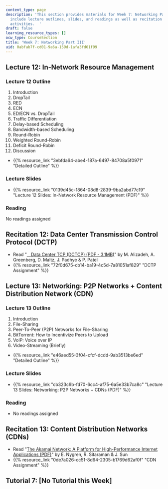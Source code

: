 ```yaml
---
content_type: page
description: 'This section provides materials for Week 7: Networking Part III. Materials
  include lecture outlines, slides, and readings as well as recitation and assignment
  activities.  '
draft: false
learning_resource_types: []
ocw_type: CourseSection
title: 'Week 7: Networking Part III'
uid: 0abfab7f-cd01-9a6a-159d-1afa3fd61f99
---
```

## Lecture 12: In-Network Resource Management

### Lecture 12 Outline

1. Introduction
2. DropTail
3. RED
4. ECN
5. ED/ECN vs. DropTail
6. Traffic Differentiation
7. Delay-based Scheduling
8. Bandwidth-based Scheduling
9. Round-Robin
10. Weighted Round-Robin
11. Deficit Round-Robin
12. Discussion

- {{% resource_link "3ebfda64-abe4-187a-6497-84708a5f0971" "Detailed Outline" %}}

### Lecture Slides

- {{% resource_link "0139d45c-1864-08d8-2839-9ba2abd77c19" "Lecture 12 Slides: In-Network Resource Management (PDF)" %}}

### Reading

No readings assigned

## Recitation 12: Data Center Transmission Control Protocol (DCTP)

- Read "\_\_[Data Center TCP (DCTCP) (PDF - 3.1MB)](https://people.csail.mit.edu/alizadeh/papers/dctcp-sigcomm10.pdf)" by M. Alizadeh, A. Greenberg, D. Maltz, J. Padhye & P. Patel
- {{% resource_link "72f0d675-cb14-ba19-4c5d-7a81051af829" "DCTP Assignment" %}}

## Lecture 13: Networking: P2P Networks + Content Distribution Network (CDN)

### Lecture 13 Outline

1. Introduction
2. File-Sharing
3. Peer-To-Peer (P2P) Networks for File-Sharing
4. BitTorrent: How to Incentivize Peers to Upload
5. VoIP: Voice over IP
6. Video-Streaming (Briefly)

- {{% resource_link "e46aed55-3f04-cfcf-dcdd-9ab3513be6ed" "Detailed Outline" %}}

### Lecture Slides

- {{% resource_link "cb323c9b-fd70-6cc4-af75-6a5e33b7ca8c" "Lecture 13 Slides: Networking: P2P Networks + CDNs (PDF)" %}}

### Reading

- No readings assigned

## Recitation 13: Content Distribution Networks (CDNs)

- Read "[The Akamai Network: A Platform for High-Performance Internet Applications (PDF)](https://www.akamai.com/site/en/documents/research-paper/the-akamai-network-a-platform-for-high-performance-internet-applications-technical-publication.pdf)" by E. Nygren, R. Sitaraman & J. Sun
- {{% resource_link "0de7a026-cc51-8d64-2305-b1769d62af0f" "CDN Assignment" %}}

## Tutorial 7: \[No Tutorial this Week\]